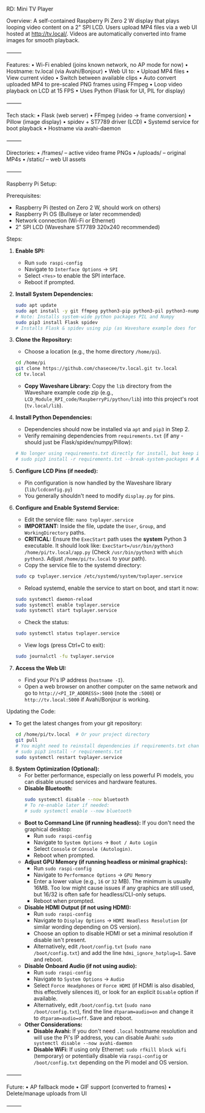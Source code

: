 RD: Mini TV Player

Overview:
A self-contained Raspberry Pi Zero 2 W display that plays looping video content on a 2" SPI LCD. Users upload MP4 files via a web UI hosted at http://tv.local/. Videos are automatically converted into frame images for smooth playback.

⸻

Features:
• Wi-Fi enabled (joins known network, no AP mode for now)
• Hostname: tv.local (via Avahi/Bonjour)
• Web UI to:
• Upload MP4 files
• View current video
• Switch between available clips
• Auto convert uploaded MP4 to pre-scaled PNG frames using FFmpeg
• Loop video playback on LCD at 15 FPS
• Uses Python (Flask for UI, PIL for display)

⸻

Tech stack:
• Flask (web server)
• FFmpeg (video → frame conversion)
• Pillow (image display)
• spidev + ST7789 driver (LCD)
• Systemd service for boot playback
• Hostname via avahi-daemon

⸻

Directories:
• /frames/ – active video frame PNGs
• /uploads/ – original MP4s
• /static/ – web UI assets

⸻

Raspberry Pi Setup:

Prerequisites:

- Raspberry Pi (tested on Zero 2 W, should work on others)
- Raspberry Pi OS (Bullseye or later recommended)
- Network connection (Wi-Fi or Ethernet)
- 2" SPI LCD (Waveshare ST7789 320x240 recommended)

Steps:

1.  **Enable SPI:**

    - Run `sudo raspi-config`
    - Navigate to `Interface Options` -> `SPI`
    - Select `<Yes>` to enable the SPI interface.
    - Reboot if prompted.

2.  **Install System Dependencies:**

    ```bash
    sudo apt update
    sudo apt install -y git ffmpeg python3-pip python3-pil python3-numpy libjpeg62-turbo-dev libopenblas-dev
    # Note: Installs system-wide python packages PIL and Numpy
    sudo pip3 install Flask spidev
    # Installs Flask & spidev using pip (as Waveshare example does for spidev)
    ```

3.  **Clone the Repository:**

    - Choose a location (e.g., the home directory `/home/pi`).

    ```bash
    cd /home/pi
    git clone https://github.com/chasecee/tv.local.git tv.local
    cd tv.local
    ```

    - **Copy Waveshare Library:** Copy the `lib` directory from the Waveshare example code zip
      (e.g., `LCD_Module_RPI_code/RaspberryPi/python/lib`) into this project's root (`tv.local/lib`).

4.  **Install Python Dependencies:**

    - Dependencies should now be installed via `apt` and `pip3` in Step 2.
    - Verify remaining dependencies from `requirements.txt` (if any - should just be Flask/spidev/numpy/Pillow):

    ```bash
    # No longer using requirements.txt directly for install, but keep it for reference
    # sudo pip3 install -r requirements.txt --break-system-packages # Avoid this if possible!
    ```

5.  **Configure LCD Pins (if needed):**

    - Pin configuration is now handled by the Waveshare library (`lib/lcdconfig.py`)
    - You generally shouldn't need to modify `display.py` for pins.

6.  **Configure and Enable Systemd Service:**

    - Edit the service file: `nano tvplayer.service`
    - **IMPORTANT:** Inside the file, update the `User`, `Group`, and `WorkingDirectory` paths.
    - **CRITICAL:** Ensure the `ExecStart` path uses the **system** Python 3 executable. It should look like:
      `ExecStart=/usr/bin/python3 /home/pi/tv.local/app.py`
      (Check `/usr/bin/python3` with `which python3`. Adjust `/home/pi/tv.local` to your path).
    - Copy the service file to the systemd directory:

    ```bash
    sudo cp tvplayer.service /etc/systemd/system/tvplayer.service
    ```

    - Reload systemd, enable the service to start on boot, and start it now:

    ```bash
    sudo systemctl daemon-reload
    sudo systemctl enable tvplayer.service
    sudo systemctl start tvplayer.service
    ```

    - Check the status:

    ```bash
    sudo systemctl status tvplayer.service
    ```

    - View logs (press Ctrl+C to exit):

    ```bash
    sudo journalctl -fu tvplayer.service
    ```

7.  **Access the Web UI:**
    - Find your Pi's IP address (`hostname -I`).
    - Open a web browser on another computer on the same network and go to `http://<PI_IP_ADDRESS>:5000` (note the `:5000`) or `http://tv.local:5000` if Avahi/Bonjour is working.

Updating the Code:

- To get the latest changes from your git repository:
  ```bash
  cd /home/pi/tv.local  # Or your project directory
  git pull
  # You might need to reinstall dependencies if requirements.txt changed
  # sudo pip3 install -r requirements.txt
  sudo systemctl restart tvplayer.service
  ```

8.  **System Optimization (Optional):**
    - For better performance, especially on less powerful Pi models, you can disable unused services and hardware features.
    - **Disable Bluetooth:**
      ```bash
      sudo systemctl disable --now bluetooth
      # To re-enable later if needed:
      # sudo systemctl enable --now bluetooth
      ```
    - **Boot to Command Line (if running headless):** If you don't need the graphical desktop:
      - Run `sudo raspi-config`
      - Navigate to `System Options` -> `Boot / Auto Login`
      - Select `Console` or `Console (Autologin)`.
      - Reboot when prompted.
    - **Adjust GPU Memory (if running headless or minimal graphics):**
      - Run `sudo raspi-config`
      - Navigate to `Performance Options` -> `GPU Memory`
      - Enter a lower value (e.g., `16` or `32` MB). The minimum is usually 16MB. Too low might cause issues if any graphics are still used, but 16/32 is often safe for headless/CLI-only setups.
      - Reboot when prompted.
    - **Disable HDMI Output (if not using HDMI):**
      - Run `sudo raspi-config`
      - Navigate to `Display Options` -> `HDMI Headless Resolution` (or similar wording depending on OS version).
      - Choose an option to disable HDMI or set a minimal resolution if disable isn't present.
      - Alternatively, edit `/boot/config.txt` (`sudo nano /boot/config.txt`) and add the line `hdmi_ignore_hotplug=1`. Save and reboot.
    - **Disable Onboard Audio (if not using audio):**
      - Run `sudo raspi-config`
      - Navigate to `System Options` -> `Audio`
      - Select `Force Headphones` or `Force HDMI` (if HDMI is also disabled, this effectively silences it), or look for an explicit `Disable` option if available.
      - Alternatively, edit `/boot/config.txt` (`sudo nano /boot/config.txt`), find the line `dtparam=audio=on` and change it to `dtparam=audio=off`. Save and reboot.
    - **Other Considerations:**
      - **Disable Avahi:** If you don't need `.local` hostname resolution and will use the Pi's IP address, you can disable Avahi: `sudo systemctl disable --now avahi-daemon`
      - **Disable WiFi:** If using only Ethernet: `sudo rfkill block wifi` (temporary) or potentially disable via `raspi-config` or `/boot/config.txt` depending on the Pi model and OS version.

⸻

Future:
• AP fallback mode
• GIF support (converted to frames)
• Delete/manage uploads from UI

⸻
